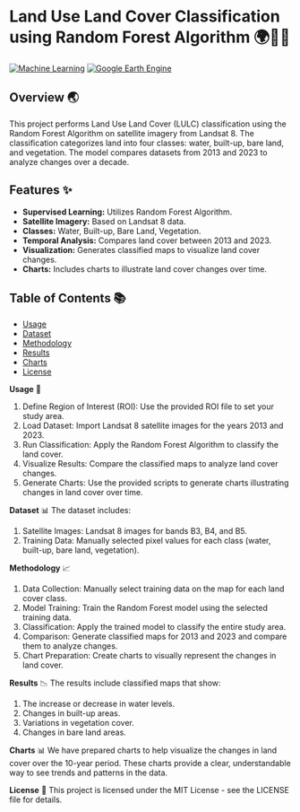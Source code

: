 # Land Use Land Cover Classification using Random Forest Algorithm 🌍🌳🏢
[![Machine Learning](https://img.shields.io/badge/Machine_Learning-Random_Forest-blue)](https://en.wikipedia.org/wiki/Random_forest)
[![Google Earth Engine](https://img.shields.io/badge/Google_Earth_Engine-API-green)](https://earthengine.google.com/)

## Overview 🌏
This project performs Land Use Land Cover (LULC) classification using the Random Forest Algorithm on satellite imagery from Landsat 8. The classification categorizes land into four classes: water, built-up, bare land, and vegetation. The model compares datasets from 2013 and 2023 to analyze changes over a decade.

## Features ✨

- **Supervised Learning:** Utilizes Random Forest Algorithm.
- **Satellite Imagery:** Based on Landsat 8 data.
- **Classes:** Water, Built-up, Bare Land, Vegetation.
- **Temporal Analysis:** Compares land cover between 2013 and 2023.
- **Visualization:** Generates classified maps to visualize land cover changes.
- **Charts:** Includes charts to illustrate land cover changes over time.

## Table of Contents 📚
- [Usage](#usage)
- [Dataset](#dataset)
- [Methodology](#methodology)
- [Results](#results)
- [Charts](#charts)
- [License](#license)

**Usage** 🚀

1. Define Region of Interest (ROI): Use the provided ROI file to set your study area.
2. Load Dataset: Import Landsat 8 satellite images for the years 2013 and 2023.
3. Run Classification: Apply the Random Forest Algorithm to classify the land cover.
4. Visualize Results: Compare the classified maps to analyze land cover changes.
5. Generate Charts: Use the provided scripts to generate charts illustrating changes in land cover over time.


**Dataset** 📊
The dataset includes:

1. Satellite Images: Landsat 8 images for bands B3, B4, and B5.
2. Training Data: Manually selected pixel values for each class (water, 
   built-up, bare land, vegetation).

**Methodology** 📈
1. Data Collection: Manually select training data on the map for each land cover class.
2. Model Training: Train the Random Forest model using the selected training data.
3. Classification: Apply the trained model to classify the entire study area.
4. Comparison: Generate classified maps for 2013 and 2023 and compare them to analyze changes.
5. Chart Preparation: Create charts to visually represent the changes in land cover.

**Results** 📉
The results include classified maps that show:
1. The increase or decrease in water levels.
2. Changes in built-up areas.
3. Variations in vegetation cover.
4. Changes in bare land areas.

**Charts** 📊
We have prepared charts to help visualize the changes in land cover over the 10-year period. These charts provide a clear, understandable way to see trends and patterns in the data.

**License** 📄
This project is licensed under the MIT License - see the LICENSE file for details.
